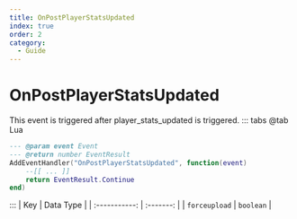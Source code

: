 ```yaml
---
title: OnPostPlayerStatsUpdated
index: true
order: 2
category:
  - Guide
---
```


# OnPostPlayerStatsUpdated
This event is triggered after player_stats_updated is triggered.
::: tabs
@tab Lua
```lua
--- @param event Event
--- @return number EventResult
AddEventHandler("OnPostPlayerStatsUpdated", function(event)
    --[[ ... ]]
    return EventResult.Continue
end)
```

:::
|      Key      | Data Type |
| :-----------: | :-------: |
| `forceupload` | `boolean` |